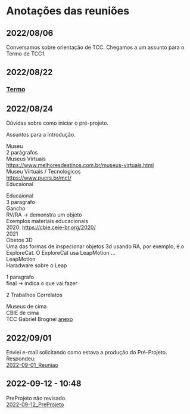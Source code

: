 # Anotações das reuniões  

## 2022/08/06  

Conversamos sobre orientação de TCC. Chegamos a um assunto para o Termo de TCC1.

## 2022/08/22

### [Termo](./Termo.pdf "Termo")  

## 2022/08/24

Dúvidas sobre como iniciar o pré-projeto.  

Assuntos para a Introdução.  

Museu  
2 parágrafos  
Museus Virtuais  
<https://www.melhoresdestinos.com.br/museus-virtuais.html>  
Museu Virtuais / Tecnologicos  
<https://www.pucrs.br/mct/>  
Educaional  

Educaional  
3 paragrafo  
Gancho  
RV/RA -> demonstra um objeto  
Exemplos materiais educacionais  
2020: <https://cbie.ceie-br.org/2020/>  
2021  
Obetos 3D  
Uma das formas de inspecionar objetos 3d usando RA, por exemplo, é o ExploreCat. O ExploreCat usa LeapMotion ...  
LeapMotion  
Haradware sobre o Leap  

1 paragrafo  
final -> indica o que vai fazer  

2 Trabalhos Correlatos  

Museus de cima  
CBIE de cima  
TCC Gabriel Brognei [anexo](tcc_GabrielBrogniBento.pdf "anexo")  

## 2022/09/01  

Enviei e-mail solicitando como estava a produção do Pré-Projeto. Respondeu:  
[2022-09-01_Reuniao](2022-09-01_Reuniao.pdf "2022-09-01_Reuniao")  

## 2022-09-12 - 10:48

PreProjeto não revisado.  
[2022-09-12_PreProjeto](2022-09-12_PreProjeto.pdf "2022-09-12_PreProjeto")  
